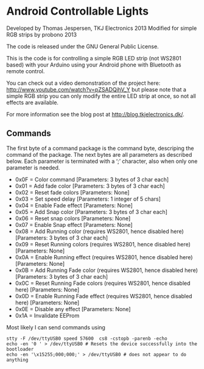 # Android Controllable Lights

Developed by Thomas Jespersen, TKJ Electronics 2013
Modified for simple RGB strips by probono 2013

The code is released under the GNU General Public License.

This is the code is for controlling a simple RGB LED strip (not WS2801 based) with your Arduino using your Android phone with Bluetooth as remote control.

You can check out a video demonstration of the project here: <http://www.youtube.com/watch?v=pZSADQihV_Y> but please note that a simple RGB strip you can only modify the entire LED strip at once, so not all effects are available.

For more information see the blog post at <http://blog.tkjelectronics.dk/>.

## Commands

The first byte of a command package is the command byte, descriping the command of the package. The next bytes are all parameters as described below. Each parameter is terminated with a ‘;’ character, also when only one parameter is needed.

  * 0x0F = Color command [Parameters: 3 bytes of 3 char each]
  * 0x01 = Add fade color [Parameters: 3 bytes of 3 char each]
  * 0x02 = Reset fade colors [Parameters: None]
  * 0x03 = Set speed delay  [Parameters: 1 integer of 5 chars]
  * 0x04 = Enable Fade effect [Parameters: None]
  * 0x05 = Add Snap color [Parameters: 3 bytes of 3 char each]
  * 0x06 = Reset snap colors [Parameters: None]
  * 0x07 = Enable Snap effect [Parameters: None]
  * 0x08 = Add Running color (requires WS2801, hence disabled here) [Parameters: 3 bytes of 3 char each]
  * 0x09 = Reset Running colors (requires WS2801, hence disabled here) [Parameters: None]
  * 0x0A = Enable Running effect (requires WS2801, hence disabled here) [Parameters: None]
  * 0x0B = Add Running Fade color (requires WS2801, hence disabled here) [Parameters: 3 bytes of 3 char each]
  * 0x0C = Reset Running Fade colors (requires WS2801, hence disabled here) [Parameters: None]
  * 0x0D = Enable Running Fade effect (requires WS2801, hence disabled here) [Parameters: None]
  * 0x0E = Disable any effect [Parameters: None]
  * 0x1A = Invalidate EEProm

Most likely I can send commands using
```
stty -F /dev/ttyUSB0 speed 57600  cs8 -cstopb -parenb -echo
echo -en '0 ' > /dev/ttyUSB0 # Resets the device successfully into the bootloader
echo -en '\x15255;000;000;' > /dev/ttyUSB0 # does not appear to do anything
```
